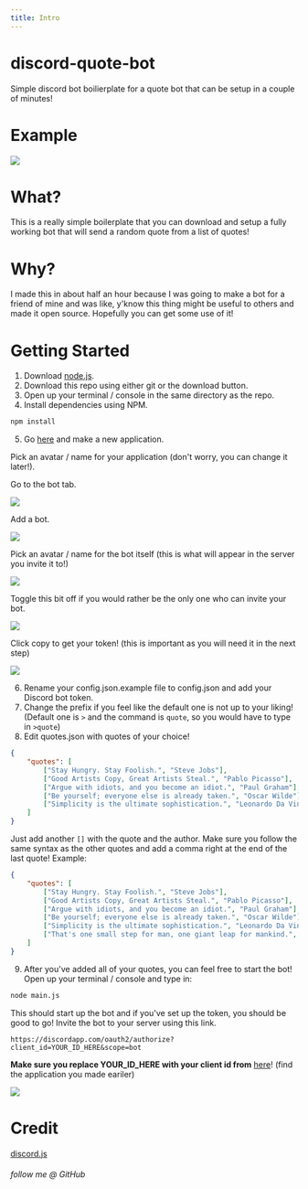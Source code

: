 ```yaml
---
title: Intro
---
```

# discord-quote-bot
Simple discord bot boilierplate for a quote bot that can be setup in a couple of minutes!

# Example

![](https://i.imgur.com/VpO3Zi2.gif)

# What?
This is a really simple boilerplate that you can download and setup a fully working bot that will send a random quote from a list of quotes!

# Why?
I made this in about half an hour because I was going to make a bot for a friend of mine and was like, y'know this thing might be useful to others and made it open source.
Hopefully you can get some use of it!

# Getting Started
1. Download [node.js](https://nodejs.org/en/).
2. Download this repo using either git or the download button.
3. Open up your terminal / console in the same directory as the repo.
4. Install dependencies using NPM.

```sh
npm install
```

5. Go [here](https://discordapp.com/developers/applications/) and make a new application. 

Pick an avatar / name for your application (don't worry, you can change it later!).

Go to the bot tab.

![](https://i.imgur.com/epQrK5k.png)

Add a bot.

![](https://i.imgur.com/hOCEpK6.png)

Pick an avatar / name for the bot itself (this is what will appear in the server you invite it to!)

![](https://i.imgur.com/TzEdACa.png)

Toggle this bit off if you would rather be the only one who can invite your bot.

![](https://i.imgur.com/VPu8aCA.png)

Click copy to get your token! (this is important as you will need it in the next step)

![](https://i.imgur.com/AIkf8q0.png)

6. Rename your config.json.example file to config.json and add your Discord bot token.
7. Change the prefix if you feel like the default one is not up to your liking! (Default one is `>` and the command is `quote`, so you would have to type in `>quote`)
8. Edit quotes.json with quotes of your choice! 

```json
{
    "quotes": [
        ["Stay Hungry. Stay Foolish.", "Steve Jobs"],
        ["Good Artists Copy, Great Artists Steal.", "Pablo Picasso"],
        ["Argue with idiots, and you become an idiot.", "Paul Graham"],
        ["Be yourself; everyone else is already taken.", "Oscar Wilde"],
        ["Simplicity is the ultimate sophistication.", "Leonardo Da Vinci"]
    ]
}
```

Just add another `[]` with the quote and the author. Make sure you follow the same syntax as the other quotes and add a comma right at the end of the last quote!
Example: 

```json
{
    "quotes": [
        ["Stay Hungry. Stay Foolish.", "Steve Jobs"],
        ["Good Artists Copy, Great Artists Steal.", "Pablo Picasso"],
        ["Argue with idiots, and you become an idiot.", "Paul Graham"],
        ["Be yourself; everyone else is already taken.", "Oscar Wilde"],
        ["Simplicity is the ultimate sophistication.", "Leonardo Da Vinci"],
        ["That's one small step for man, one giant leap for mankind.", "Neil Armstrong"]
    ]
}
```

9. After you've added all of your quotes, you can feel free to start the bot! Open up your terminal / console and type in:

```sh
node main.js
```

This should start up the bot and if you've set up the token, you should be good to go!
Invite the bot to your server using this link. 

```
https://discordapp.com/oauth2/authorize?client_id=YOUR_ID_HERE&scope=bot
```

**Make sure you replace YOUR_ID_HERE with your client id from** [here](https://discordapp.com/developers/applications/)! (find the application you made eariler)

![](https://i.imgur.com/bTTyxkI.png)

# Credit

[discord.js](https://discord.js.org/#/)

<!-- more -->

###### follow me @ GitHub